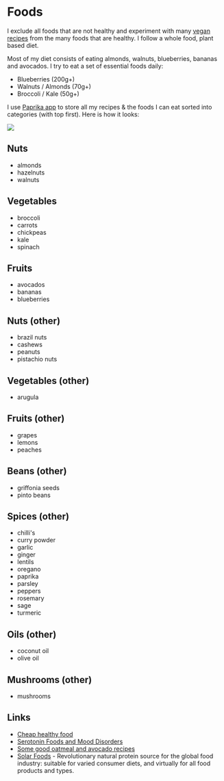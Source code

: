 # Foods

I exclude all foods that are not healthy and experiment with many [vegan recipes](https://github.com/nikitavoloboev/vegan-recipes/#readme) from the many foods that are healthy. I follow a whole food, plant based diet.

Most of my diet consists of eating almonds, walnuts, blueberries, bananas and avocados. I try to eat a set of essential foods daily:

- Blueberries (200g+)
- Walnuts / Almonds (70g+)
- Broccoli / Kale (50g+)

I use [Paprika app](https://www.paprikaapp.com/) to store all my recipes & the foods I can eat sorted into categories (with top first). Here is how it looks:

![](https://i.imgur.com/a9lMUh7.png)

## Nuts

- almonds
- hazelnuts
- walnuts

## Vegetables

- broccoli
- carrots
- chickpeas
- kale
- spinach

## Fruits

- avocados
- bananas
- blueberries

## Nuts (other)

- brazil nuts
- cashews
- peanuts
- pistachio nuts

## Vegetables (other)

- arugula

## Fruits (other)

- grapes
- lemons
- peaches

## Beans (other)

- griffonia seeds
- pinto beans

## Spices (other)

- chilli's
- curry powder
- garlic
- ginger
- lentils
- oregano
- paprika
- parsley
- peppers
- rosemary
- sage
- turmeric

## Oils (other)

- coconut oil
- olive oil

## Mushrooms (other)

- mushrooms

## Links

- [Cheap healthy food](https://www.nomeatathlete.com/cheap-healthy-food/)
- [Serotonin Foods and Mood Disorders](https://bebrainfit.com/serotonin-foods-mood-brain/)
- [Some good oatmeal and avocado recipes](https://www.reddit.com/r/HealthyFood/comments/8ytyqi/food_for_the_brain_with_a_budget/)
- [Solar Foods](https://solarfoods.fi/) - Revolutionary natural protein source for the global food industry: suitable for varied consumer diets, and virtually for all food products and types.
